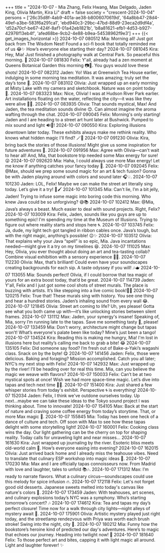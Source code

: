 +++
title = "2024-10-07 - Mia Zhang, Felix Hwang, Max Delgado, Jaden King, Olivia Martin, Kira Li"
draft = false
society = "crescent-2024-10-04"
persons = ['26c35d8f-4ab9-401a-ae38-b8006070619d', '64a8bb47-28d4-49ef-a3be-583f6a291ca1', 'ebd940c3-29bc-47bd-88d9-23eca2d9df4a', 'd52a70cf-be67-424f-8af1-01a42eb1821b', 'b8a81621-efb1-4d53-b927-42976f13eb4f', 'afed68be-9cb2-4e88-b9ea-54538962f9e3']
+++
{{< get_images_horizontal >}}
2024-10-07 080512 Mia: Morning all! Just got back from The Wisdom Nest! Found a sci-fi book that totally reminded me of us 😂✨ How’s everyone else starting their day?
2024-10-07 081045 Kira: Hey, Mia! Just finished a photography walk at Central Park. So peaceful this morning. 🌅
2024-10-07 081830 Felix: Y'all, already had a zen moment at Queens Botanical Garden this morning 📷🍃. You guys would love these shots!
2024-10-07 082312 Jaden: Yo! Was at Greenwich Tea House earlier, indulging in some morning tea meditation. It was amazing; truly set the day’s tone 🍵.
2024-10-07 083102 Olivia: Just wrapped up an early morning at Misty Lake with my camera and sketchbook. Nature was on point today 🌄.
2024-10-07 083323 Max: Nice, Olivia! I was at Hudson River Park earlier. Art installations floating on the water, reflecting the city—it was like they were alive 🌊✨.
2024-10-07 083935 Olivia: That sounds mystical, Max! And Jaden, the tea meditation sounds divine 😊. Can almost imagine the aroma wafting through the chat.
2024-10-07 090045 Felix: Morning's only starting! Jaden and I are heading to a street art hunt later at Bushwick. Pumped to mix sound and light 🔊🎨!
2024-10-07 090550 Kira: Exploring illusions downtown later today. These exhibits always make me rethink reality. Who knows what hidden magic I'll find? 🪄👀
2024-10-07 091230 Olivia: Kira, bring back the stories of those illusions! Might give us some inspiration for future adventures 🤔.
2024-10-07 091956 Max: Agree with Olivia—can't wait to hear all! And, Mia, that bookstore trip needed some Max energy for sure! 😜
2024-10-07 092620 Mia: Haha, I could always use more Max energy! Let me know if anything catches your fancy today 🌟.
2024-10-07 092045 Felix: @Max, should we prep some sound magic for an art & tech fusion? Gonna be with Jaden playing around with colors and sound later 🎧💡.
2024-10-07 101230 Jaden: LOL, Felix! Maybe we can make the street art literally sing today. Let’s give it a try! 🎤🖌️
2024-10-07 101345 Mia: Can't lie, I’m a bit jelly, Jaden! Trying to infuse some magic into boring code this morning. Who knew Java could be so unforgiving? 😅📚
2024-10-07 102412 Max: @Mia, Java’s always a beast. Much easier to deal with sound projects. Right, Felix?
2024-10-07 103009 Kira: Felix, Jaden, sounds like you guys are up to something epic! I'm spending my time at the Museum of Illusions. Trying to figure out where reality starts and stops here 🌀.
2024-10-07 103745 Felix: Ja, dude, my light tech got tangled in ribbon cables once. Java’s tough, but with the right magic, anything’s possible! 😉✨
2024-10-07 103512 Olivia: That explains why your Java “spell” is so epic, Mia. Java incantations needed—might give it a try on my timelines 😆.
2024-10-07 111025 Max: Hey, Olivia, you ever thought about doing an art and tea-tasting collab? Combine visual exhibition with a sensory experience 🎨🍵.
2024-10-07 112230 Olivia: Max, that’s brilliant! Could even have your soundscapes creating backgrounds for each sip. A taste odyssey if you will! 🎶🫖
2024-10-07 113055 Mia: Sounds perfect! Olivia, if I could borrow that tea magic of yours for an extra boost today, that’d be great.
2024-10-07 114739 Jaden: Y'all, Felix and I just got some cool shots of street murals. The place is buzzing with artists. It’s like stepping into a live comic book!📸🎨
2024-10-07 120215 Felix: True that! These murals sing with history. You see one thing and hear a hundred stories. Jaden’s inhaling sound from every wall 😂.
2024-10-07 121845 Olivia: Street art coming to life? Uh, yes please! Gotta see what you both came up with—it’s like unlocking stories between silent frames.
2024-10-07 131112 Max: Jaden, your synergy's insane! Speaking of, Mia, sorry I’m running late to the tapas. Save me something tasty 🍤, please!
2024-10-07 133459 Mia: Don't worry, architecture might change but tapas won’t! What’s everyone's palate been like today? Mine’s just been a tango!
2024-10-07 134524 Kira: Reading this is making me hungry, Mia! I'm lost in illusions here but reality’s calling me back to grab a bite! 😂
2024-10-07 135105 Felix: Did someone say food? I’m fresh out of Bake-a-Yaki’s wagashi class. Snack on by the byte! 😋
2024-10-07 141456 Jaden: Felix, those were delicious. Baking and foraging? Mission accomplished. Catch you all later; NYC’s my next stop with Felix! 
2024-10-07 142932 Max: Just wrapped up by the river! I’ll be heading over for real this time. Mia, can you believe the magic we weave with flavors?
2024-10-07 150033 Felix: Can’t be at two mystical spots at once! Wish we had more space-time magic. Let’s dive into tapas and tech next time 👾🥘.
2024-10-07 151400 Kira: Just shared a few whisper stories from today's exhibit. Perspective 🌀 is everything!
2024-10-07 152034 Jaden: Felix, I think we've outdone ourselves today. Up next...maybe we can take these ideas to the Tokyo sound project I was thinking about. Time to innovate!
2024-10-07 154105 Max: Back at the start of nature and craving some coffee energy from today’s storytime. That, or more Max magic 🔮.
2024-10-07 155845 Mia: Today has been one heck of a dance of culture and tech. Off soon with Max to see how these tapas delight with some storytelling light!
2024-10-07 160001 Felix: Cooking class wins the day. Our light gathering can be the cherry on top for shaping reality. Today calls for unraveling light and near misses...
2024-10-07 161630 Kira: Just wrapped up journaling by the river. Esoteric bliss meets old-world calm 🌊. How’s everyone easing into evening? 
2024-10-07 162015 Olivia: Just arrived back home and I already miss the teahouse vibes. Need to translate that culinary ESP workshop into magic ideas 🍵.
2024-10-07 170230 Mia: Max and I are officially tapas connoisseurs now. From Madrid with love and laughter, tales to unfold 📚🎶.
2024-10-07 171312 Max: I’m ready to narrate flavors. What a culinary circus—soundscapes could use this melody for spice infusion 🔥.
2024-10-07 172118 Felix: Let's not forget good old desserts. Japanese sweets melted into today's canvas like nature's colors 🌸.
2024-10-07 173459 Jaden: With teahouses, art scenes, and culinary explosions today’s NYC was a symphony. Who’s starting tomorrow’s concert? 🎶
2024-10-07 174612 Kira: Tea and tapas my day’s perfect closure! Time now for a walk through city lights—night alleys of mystery await 🌌.
2024-10-07 175901 Olivia: Artistic mystery played just right today, and the streetlamp rendezvous with Priya was worth each brush stroke! Swing into the night, city 🌃.
2024-10-07 180212 Mia: Funny how the bookstore’s heroine kind of predicted our day's adventures. Here’s to magic that echoes our journey. Heading into twilight now! 🌟
2024-10-07 181640 Felix: To those perfect art and bites, capping it with light magic all around. Light and laughter forever! ✨
